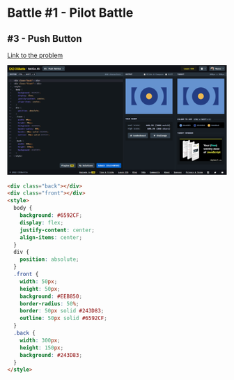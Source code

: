 # Battle #1 - Pilot Battle

## #3 - Push Button

[Link to the problem](https://cssbattle.dev/play/3)

![result](./images/03_push-button.png)

```html
<div class="back"></div>
<div class="front"></div>
<style>
  body {
    background: #6592CF;
    display: flex;
    justify-content: center;
    align-items: center;
  }
  div {
    position: absolute;
  }
  .front {
    width: 50px;
    height: 50px;
    background: #EEB850;
    border-radius: 50%;
    border: 50px solid #243D83;
    outline: 50px solid #6592CF;
  }
  .back {
    width: 300px;
    height: 150px;
    background: #243D83;
  }
</style>
```

